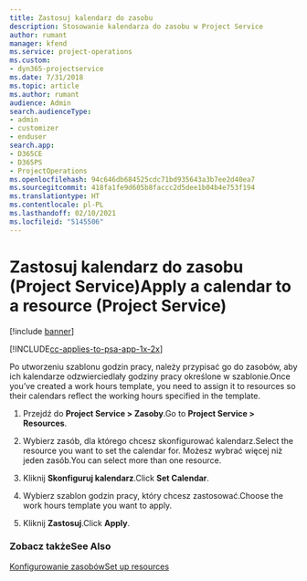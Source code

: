 ```yaml
---
title: Zastosuj kalendarz do zasobu
description: Stosowanie kalendarza do zasobu w Project Service
author: rumant
manager: kfend
ms.service: project-operations
ms.custom:
- dyn365-projectservice
ms.date: 7/31/2018
ms.topic: article
ms.author: rumant
audience: Admin
search.audienceType:
- admin
- customizer
- enduser
search.app:
- D365CE
- D365PS
- ProjectOperations
ms.openlocfilehash: 94c646db684525cdc71bd935643a3b7ee2d40ea7
ms.sourcegitcommit: 418fa1fe9d605b8faccc2d5dee1b04b4e753f194
ms.translationtype: HT
ms.contentlocale: pl-PL
ms.lasthandoff: 02/10/2021
ms.locfileid: "5145506"
---
```

# <a name="apply-a-calendar-to-a-resource-project-service"></a><span data-ttu-id="0cfad-103">Zastosuj kalendarz do zasobu (Project Service)</span><span class="sxs-lookup"><span data-stu-id="0cfad-103">Apply a calendar to a resource (Project Service)</span></span>

[!include [banner](../includes/psa-now-project-operations.md)]

[!INCLUDE[cc-applies-to-psa-app-1x-2x](../includes/cc-applies-to-psa-app-1x-2x.md)]

<span data-ttu-id="0cfad-104">Po utworzeniu szablonu godzin pracy, należy przypisać go do zasobów, aby ich kalendarze odzwierciedlały godziny pracy określone w szablonie.</span><span class="sxs-lookup"><span data-stu-id="0cfad-104">Once you’ve created a work hours template, you need to assign it to resources so their calendars reflect the working hours specified in the template.</span></span>  
  
1.  <span data-ttu-id="0cfad-105">Przejdź do **Project Service > Zasoby**.</span><span class="sxs-lookup"><span data-stu-id="0cfad-105">Go to **Project Service > Resources**.</span></span>  
  
2.  <span data-ttu-id="0cfad-106">Wybierz zasób, dla którego chcesz skonfigurować kalendarz.</span><span class="sxs-lookup"><span data-stu-id="0cfad-106">Select the resource you want to set the calendar for.</span></span> <span data-ttu-id="0cfad-107">Możesz wybrać więcej niż jeden zasób.</span><span class="sxs-lookup"><span data-stu-id="0cfad-107">You can select more than one resource.</span></span>  
  
3.  <span data-ttu-id="0cfad-108">Kliknij **Skonfiguruj kalendarz**.</span><span class="sxs-lookup"><span data-stu-id="0cfad-108">Click **Set Calendar**.</span></span>  
  
4.  <span data-ttu-id="0cfad-109">Wybierz szablon godzin pracy, który chcesz zastosować.</span><span class="sxs-lookup"><span data-stu-id="0cfad-109">Choose the work hours template you want to apply.</span></span>  
  
5.  <span data-ttu-id="0cfad-110">Kliknij **Zastosuj**.</span><span class="sxs-lookup"><span data-stu-id="0cfad-110">Click **Apply**.</span></span>  
  
### <a name="see-also"></a><span data-ttu-id="0cfad-111">Zobacz także</span><span class="sxs-lookup"><span data-stu-id="0cfad-111">See Also</span></span>  
 [<span data-ttu-id="0cfad-112">Konfigurowanie zasobów</span><span class="sxs-lookup"><span data-stu-id="0cfad-112">Set up resources</span></span>](../psa/set-up-resources.md)
